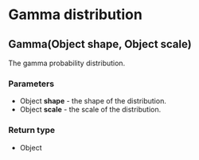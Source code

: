 Gamma distribution
==================
Gamma(Object **shape**, Object **scale**)
-----------------------------------------

The gamma probability distribution.

### Parameters

- Object **shape** - the shape of the distribution.
- Object **scale** - the scale of the distribution.

### Return type

- Object



